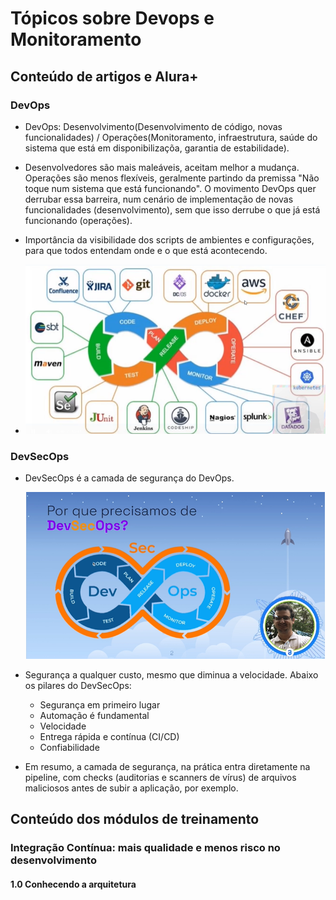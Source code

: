 # Tópicos sobre Devops e Monitoramento

## Conteúdo de artigos e Alura+

### DevOps

- DevOps: Desenvolvimento(Desenvolvimento de código, novas funcionalidades) / Operações(Monitoramento, infraestrutura, saúde do sistema que está em disponibilizaçõa, garantia de estabilidade).

- Desenvolvedores são mais maleáveis, aceitam melhor a mudança. Operações são menos flexíveis, geralmente partindo da premissa "Não toque num sistema que está funcionando". O movimento DevOps quer derrubar essa barreira, num cenário de implementação de novas funcionalidades (desenvolvimento), sem que isso derrube o que já está funcionando (operações).

- Importância da visibilidade dos scripts de ambientes e configurações, para que todos entendam onde e o que está acontecendo.

- ![Algumas ferramentas de DevOps](/Anexos/img/ferramentasDevOps.png)

### DevSecOps

- DevSecOps é a camada de segurança do DevOps.

    ![DevSecOps](/Anexos/img/devSecOps.png)

- Segurança a qualquer custo, mesmo que diminua a velocidade. Abaixo os pilares do DevSecOps:

    - Segurança em primeiro lugar
    - Automação é fundamental
    - Velocidade
    - Entrega rápida e contínua (CI/CD)
    - Confiabilidade

- Em resumo, a camada de segurança, na prática entra diretamente na pipeline, com checks (auditorias e scanners de vírus) de arquivos maliciosos antes de subir a aplicação, por exemplo.

## Conteúdo dos módulos de treinamento

### Integração Contínua: mais qualidade e menos risco no desenvolvimento

#### 1.0 Conhecendo a arquitetura